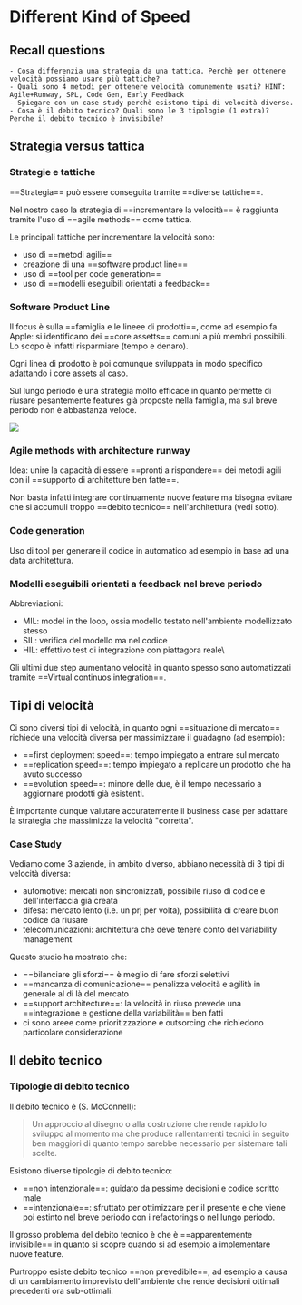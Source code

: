 # Different Kind of Speed

## Recall questions 
    - Cosa differenzia una strategia da una tattica. Perchè per ottenere velocità possiamo usare più tattiche?
    - Quali sono 4 metodi per ottenere velocità comunemente usati? HINT: Agile+Runway, SPL, Code Gen, Early Feedback
    - Spiegare con un case study perchè esistono tipi di velocità diverse.
    - Cosa è il debito tecnico? Quali sono le 3 tipologie (1 extra)? Perche il debito tecnico è invisibile?  

## Strategia versus tattica

### Strategie e tattiche

==Strategia== può essere conseguita tramite ==diverse tattiche==.

Nel nostro caso la strategia di ==incrementare la velocità== è raggiunta tramite l'uso di ==agile methods== come tattica.

Le principali tattiche per incrementare la velocità sono:
- uso di ==metodi agili==
- creazione di una ==software product line==
- uso di ==tool per code generation==
- uso di ==modelli eseguibili orientati a feedback==

### Software Product Line

Il focus è sulla ==famiglia e le lineee di prodotti==, come ad esempio fa Apple: si identificano dei ==core assetts== comuni a più membri possibili. Lo scopo è infatti risparmiare (tempo e denaro).

Ogni linea di prodotto è poi comunque sviluppata in modo specifico adattando i core assets al caso.

Sul lungo periodo è una strategia molto efficace in quanto permette di riusare pesantemente features già proposte nella famiglia, ma sul breve periodo non è abbastanza veloce.

![](../../../Agile/spl_speed.png)
 
### Agile methods with architecture runway

Idea: unire la capacità di essere ==pronti a rispondere== dei metodi agili con il ==supporto di architetture ben fatte==.

Non basta infatti integrare continuamente nuove feature ma bisogna evitare che si accumuli troppo ==debito tecnico== nell'architettura (vedi sotto).

### Code generation

Uso di tool per generare il codice in automatico ad esempio in base ad una data architettura.

### Modelli eseguibili orientati a feedback nel breve periodo

Abbreviazioni:
- MIL: model in the loop, ossia modello testato nell'ambiente modellizzato stesso
- SIL: verifica del modello ma nel codice
- HIL: effettivo test di integrazione con piattagora reale\

Gli ultimi due step aumentano velocità in quanto spesso sono automatizzati tramite ==Virtual continuos integration==.

## Tipi di velocità

Ci sono diversi tipi di velocità, in quanto ogni ==situazione di mercato== richiede una velocità diversa per massimizzare il guadagno (ad esempio):
- ==first deployment speed==: tempo impiegato a entrare sul mercato
- ==replication speed==: tempo impiegato a replicare un prodotto che ha avuto successo
- ==evolution speed==: minore delle due, è il tempo necessario a aggiornare prodotti già esistenti.

È importante dunque valutare accuratemente il business case per adattare la strategia che massimizza la velocità "corretta".

### Case Study

Vediamo come 3 aziende, in ambito diverso, abbiano necessità di 3 tipi di velocità diversa:
- automotive: mercati non sincronizzati, possibile riuso di codice e dell'interfaccia già creata
- difesa: mercato lento (i.e. un prj per volta), possibilità di creare buon codice da riusare
- telecomunicazioni: architettura che deve tenere conto del variability management

Questo studio ha mostrato che:
- ==bilanciare gli sforzi== è meglio di fare sforzi selettivi
- ==mancanza di comunicazione== penalizza velocità e agilità in generale al di là del mercato
- ==support architecture==: la velocità in riuso prevede una ==integrazione e gestione della variabilità== ben fatti
- ci sono areee come prioritizzazione e outsorcing che richiedono particolare considerazione

## Il debito tecnico

### Tipologie di debito tecnico

Il debito tecnico è (S. McConnell):
>Un approccio al disegno o alla costruzione che rende rapido lo sviluppo al momento ma che produce rallentamenti tecnici in seguito ben maggiori di quanto tempo sarebbe necessario per sistemare tali scelte.

Esistono diverse tipologie di debito tecnico:
- ==non intenzionale==: guidato da pessime decisioni e codice scritto male
- ==intenzionale==: sfruttato per ottimizzare per il presente e che viene poi estinto nel breve periodo con i refactorings o nel lungo periodo.

Il grosso problema del debito tecnico è che è ==apparentemente invisibile== in quanto si scopre quando si ad esempio a implementare nuove feature.

Purtroppo esiste debito tecnico ==non prevedibile==, ad esempio a causa di un cambiamento imprevisto dell'ambiente che rende decisioni ottimali precedenti ora sub-ottimali.

